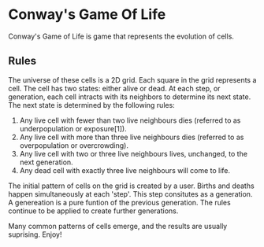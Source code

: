 # Conway's Game Of Life
Conway's Game of Life is game that represents the evolution of cells.

## Rules
The universe of these cells is a 2D grid. Each square in the grid represents a cell. The cell has two states: either alive or dead. At each step, or generation, each cell intracts with its neighbors to determine its next state. The next state is determined by the following rules:

1. Any live cell with fewer than two live neighbours dies (referred to as underpopulation or exposure[1]).
2. Any live cell with more than three live neighbours dies (referred to as overpopulation or overcrowding).
3. Any live cell with two or three live neighbours lives, unchanged, to the next generation.
4. Any dead cell with exactly three live neighbours will come to life.


The initial pattern of cells on the grid is created by a user. Births and deaths happen simultaneously at each 'step'. This step consitutes as a generation. A genereation is a pure funtion of the previous generation. The rules continue to be applied to create further generations. 

Many common patterns of cells emerge, and the results are usually suprising.
Enjoy!